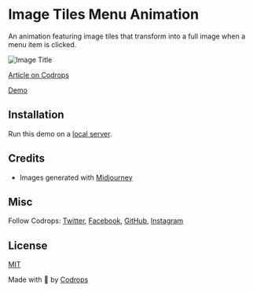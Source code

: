 # Image Tiles Menu Animation

An animation featuring image tiles that transform into a full image when a menu item is clicked.

![Image Title](https://tympanus.net/codrops/wp-content/uploads/2023/04/imagetilesmenuanimation.jpg)

[Article on Codrops](https://tympanus.net/codrops/?p=71727)

[Demo](http://tympanus.net/Development/ImageTilesMenu/)


## Installation

Run this demo on a [local server](https://developer.mozilla.org/en-US/docs/Learn/Common_questions/Tools_and_setup/set_up_a_local_testing_server).

## Credits

- Images generated with [Midjourney](https://midjourney.com/)

## Misc

Follow Codrops: [Twitter](http://www.twitter.com/codrops), [Facebook](http://www.facebook.com/codrops), [GitHub](https://github.com/codrops), [Instagram](https://www.instagram.com/codropsss/)

## License
[MIT](LICENSE)

Made with :blue_heart:  by [Codrops](http://www.codrops.com)






